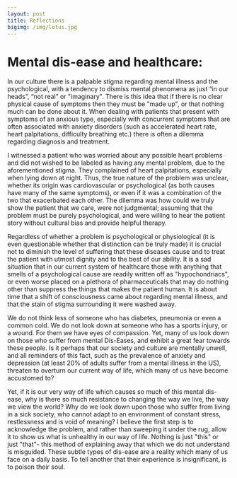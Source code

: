 ```yaml
---
layout: post
title: Reflections
bigimg: /img/lotus.jpg
---
```


# Mental dis-ease and healthcare:

In our culture there is a palpable stigma regarding mental illness and the psychological, with a tendency to dismiss mental phenomena as just “in our heads”, “not real” or "imaginary". There is this idea that if there is no clear physical cause of symptoms then they must be "made up", or that nothing much can be done about it. When dealing with patients that present with symptoms of an anxious type, especially with concurrent symptoms that are often associated with anxiety disorders (such as accelerated heart rate, heart palpitations, difficulty breathing etc.) there is often a dilemma regarding diagnosis and treatment.


I witnessed a patient who was worried about any possible heart problems and did not wished to be labeled as having any mental problem, due to the aforementioned stigma. They complained of heart palpitations, especially when lying down at night. Thus, the true nature of the problem was unclear, whether its origin was cardiovascular or psychological (as both causes have many of the same symptoms), or even if it was a combination of the two that exacerbated each other. The dilemma was how could we truly show the patient that we care, were not judgmental; assuming that the problem must be purely psychological, and were willing to hear the patient story without cultural bias and provide helpful therapy.


Regardless of whether a problem is psychological or physiological (it is even questionable whether that distinction can be truly made) it is crucial not to diminish the level of suffering that these diseases cause and to treat the patient with utmost dignity and to the best of our ability. It is a sad situation that in our current system of healthcare those with anything that smells of a psychological cause are readily written off as "hypochondriacs", or even worse placed on a plethora of pharmaceuticals that may do nothing other than suppress the things that makes the patient human. It is about time that a shift of consciousness came about regarding mental illness, and that the stain of stigma surrounding it were washed away.


We do not think less of someone who has diabetes, pneumonia or even a common cold. We do not look down at someone who has a sports injury, or a wound. For them we have eyes of compassion. Yet, many of us look down on those who suffer from mental Dis-Eases, and exhibit a great fear towards these people. Is it perhaps that our society and culture are mentally unwell, and all reminders of this fact, such as the prevalence of anxiety and depression (at least 20% of adults suffer from a mental illness in the US), threaten to overturn our current way of life, which many of us have become accustomed to?


Yet, if it is our very way of life which causes so much of this mental dis-ease, why is there so much resistance to changing the way we live, the way we view the world? Why do we look down upon those who suffer from living in a sick society, who cannot adapt to an environment of constant stress, restlessness and is void of meaning? I believe the first step is to acknowledge the problem, and rather than sweeping it under the rug, allow it to show us what is unhealthy in our way of life. Nothing is just "this" or just "that"- this method of explaining away that which we do not understand is misguided. These subtle types of dis-ease are a reality which many of us face on a daily basis. To tell another that their experience is insignificant, is to poison their soul.

